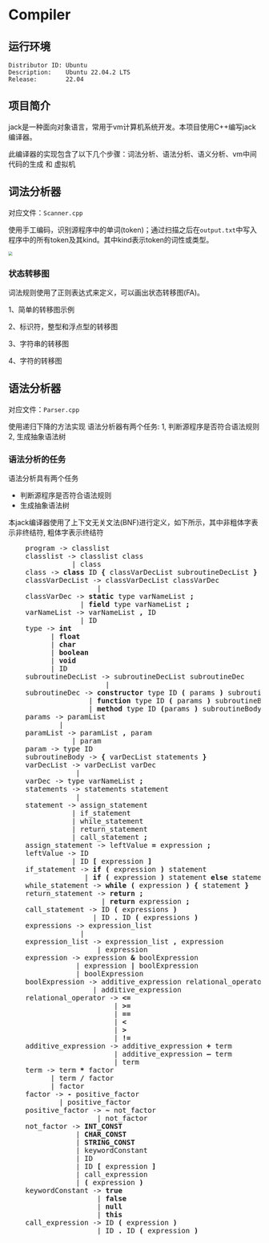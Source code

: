 # Compiler

## 运行环境

```shell
Distributor ID: Ubuntu
Description:    Ubuntu 22.04.2 LTS
Release:        22.04
```

## 项目简介

jack是一种面向对象语言，常用于vm计算机系统开发。本项目使用C++编写jack编译器。    

此编译器的实现包含了以下几个步骤：词法分析、语法分析、语义分析、vm中间代码的生成 和 虚拟机   

## 词法分析器

对应文件：`Scanner.cpp`

使用手工编码，识别源程序中的单词(token)；通过扫描之后在`output.txt`中写入程序中的所有token及其kind。其中kind表示token的词性或类型。  

<img src="https://raw.githubusercontent.com/Sweet196/Picgo-images/main/problems/202305181923217.png" style="zoom: 50%;" />  

### 状态转移图

词法规则使用了正则表达式来定义，可以画出状态转移图(FA)。

1、简单的转移图示例

2、标识符，整型和浮点型的转移图

3、字符串的转移图

4、字符的转移图

## 语法分析器

对应文件：`Parser.cpp`

使用递归下降的方法实现
语法分析器有两个任务:
1, 判断源程序是否符合语法规则 2, 生成抽象语法树

### 语法分析的任务

语法分析具有两个任务

* 判断源程序是否符合语法规则
* 生成抽象语法树

本jack编译器使用了上下文无关文法(BNF)进行定义，如下所示，其中非粗体字表示非终结符, 粗体字表示终结符

<pre>
    program -> classlist
    classlist -> classlist class
               | class
    class -> <strong>class</strong> ID <strong>{</strong> classVarDecList subroutineDecList <strong>}</strong>
    classVarDecList -> classVarDecList classVarDec
             	     |
    classVarDec -> <strong>static</strong> type varNameList <strong>;</strong>
                 | <strong>field</strong> type varNameList <strong>;</strong>
    varNameList -> varNameList <strong>,</strong> ID
                 | ID
    type -> <strong>int</strong>
          | <strong>float</strong>
          | <strong>char</strong>
          | <strong>boolean</strong>
          | <strong>void</strong>
          | ID
    subroutineDecList -> subroutineDecList subroutineDec
                       | 
    subroutineDec -> <strong>constructor</strong> type ID <strong>(</strong> params <strong>)</strong> subroutineBody
                   | <strong>function</strong> type ID <strong>(</strong> params <strong>)</strong> subroutineBody
                   | <strong>method</strong> type ID <strong>(</strong>params <strong>)</strong> subroutineBody
    params -> paramList
            | 
    paramList -> paramList <strong>,</strong> param
               | param
    param -> type ID
    subroutineBody -> <strong>{</strong> varDecList statements <strong>}</strong>
    varDecList -> varDecList varDec
                | 
    varDec -> type varNameList <strong>;</strong>
    statements -> statements statement
                | 
    statement -> assign_statement
               | if_statement
               | while_statement
               | return_statement
               | call_statement <strong>;</strong>
    assign_statement -> leftValue <strong>=</strong> expression <strong>;</strong> 
    leftValue -> ID
               | ID <strong>[</strong> expression <strong>]</strong>
    if_statement -> <strong>if (</strong> expression <strong>)</strong> statement
                  | <strong>if (</strong> expression <strong>)</strong> statement <strong>else</strong> statement
    while_statement -> <strong>while (</strong> expression <strong>) {</strong> statement <strong>}</strong>
    return_statement -> <strong>return ; </strong>
                      | <strong>return</strong> expression <strong>;</strong>
    call_statement -> ID <strong>(</strong> expressions <strong>)</strong> 
                    | ID <strong>.</strong> ID <strong>(</strong> expressions <strong>)</strong>
    expressions -> expression_list
                 | 
    expression_list -> expression_list <strong>,</strong> expression
                     | expression
    expression -> expression <strong>&</strong> boolExpression
                | expression <strong>|</strong> boolExpression
                | boolExpression
    boolExpression -> additive_expression relational_operator additive_expression
                    | additive_expression
    relational_operator -> <strong><=</strong> 
                         | <strong>>=</strong>
                         | <strong>==</strong>
                         | <strong><</strong>
                         | <strong>></strong>
                         | <strong>!=</strong>
    additive_expression -> additive_expression <strong>+</strong> term
                         | additive_expression <strong>–</strong> term
                         | term    
    term -> term <strong>*</strong> factor
          | term <strong>/</strong> factor
          | factor
    factor -> <strong>-</strong> positive_factor
            | positive_factor
    positive_factor -> <strong>~</strong> not_factor
                     | not_factor
    not_factor -> <strong>INT_CONST</strong>
                | <strong>CHAR_CONST</strong>
                | <strong>STRING_CONST</strong>
                | keywordConstant
                | ID
                | ID <strong>[</strong> expression <strong>]</strong>
                | call_expression
                | <strong>(</strong> expression <strong>)</strong>
    keywordConstant -> <strong>true</strong>
                     | <strong>false</strong>
                     | <strong>null</strong>
                     | <strong>this</strong>
    call_expression -> ID <strong>(</strong> expression <strong>)</strong>
                     | ID <strong>.</strong> ID <strong>(</strong> expression <strong>)</strong>
</pre>

####
####